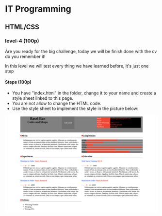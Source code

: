 # IT Programming

## HTML/CSS

### level-4 (100p)

Are you ready for the big challenge, today we will be finish done with the cv do you remember it!

In this level we will test every thing we have learned before, it's just one step

#### Steps (100p)

- You have "index.html" in the folder, change it to your name and create a style sheet linked to this page.
- You are not allow to change the HTML code.
- Use the style sheet to implement the style in the picture below: 

![template2](./images/template2.png)


